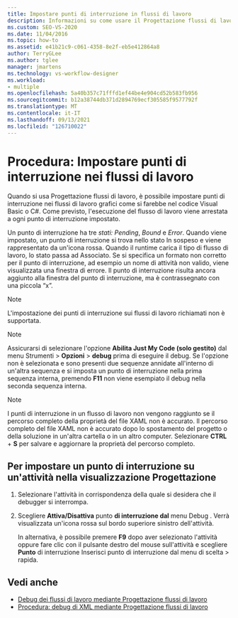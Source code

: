 ```yaml
---
title: Impostare punti di interruzione in flussi di lavoro
description: Informazioni su come usare il Progettazione flussi di lavoro per impostare punti di interruzione nei flussi di lavoro grafici come nel codice Visual Basic o C#.
ms.custom: SEO-VS-2020
ms.date: 11/04/2016
ms.topic: how-to
ms.assetid: e41b21c9-c061-4358-8e2f-eb5e412864a8
author: TerryGLee
ms.author: tglee
manager: jmartens
ms.technology: vs-workflow-designer
ms.workload:
- multiple
ms.openlocfilehash: 5a40b357c71fffd1ef44be4e904cd52b583fb956
ms.sourcegitcommit: b12a38744db371d2894769ecf305585f9577792f
ms.translationtype: MT
ms.contentlocale: it-IT
ms.lasthandoff: 09/13/2021
ms.locfileid: "126710022"
---
```

# <a name="how-to-set-breakpoints-in-workflows"></a>Procedura: Impostare punti di interruzione nei flussi di lavoro

Quando si usa Progettazione flussi di lavoro, è possibile impostare punti di interruzione nei flussi di lavoro grafici come si farebbe nel codice Visual Basic o C#. Come previsto, l'esecuzione del flusso di lavoro viene arrestata a ogni punto di interruzione impostato.

Un punto di interruzione ha tre *stati: Pending*, *Bound* e *Error*. Quando viene impostato, un punto di interruzione si trova nello stato In sospeso e viene rappresentato da un'icona rossa. Quando il runtime carica il tipo di flusso di lavoro, lo stato passa ad Associato. Se si specifica un formato non corretto per il punto di interruzione, ad esempio un nome di attività non valido, viene visualizzata una finestra di errore. Il punto di interruzione risulta ancora aggiunto alla finestra del punto di interruzione, ma è contrassegnato con una piccola “x”.

> [!NOTE]
> L'impostazione dei punti di interruzione sui flussi di lavoro richiamati non è supportata.

> [!NOTE]
> Assicurarsi di selezionare l'opzione **Abilita Just My Code (solo gestito)** dal menu Strumenti   >  **Opzioni**  >  **debug** prima di eseguire il debug. Se l'opzione non è selezionata e sono presenti due sequenze annidate all'interno di un'altra sequenza e si imposta un punto di interruzione nella prima sequenza interna, premendo **F11** non viene esempiato il debug nella seconda sequenza interna.

> [!NOTE]
> I punti di interruzione in un flusso di lavoro non vengono raggiunto se il percorso completo della proprietà del file XAML non è accurato. Il percorso completo del file XAML non è accurato dopo lo spostamento del progetto o della soluzione in un'altra cartella o in un altro computer. Selezionare **CTRL** + **S** per salvare e aggiornare la proprietà del percorso completo.

## <a name="to-set-a-breakpoint-on-an-activity-in-the-design-view"></a>Per impostare un punto di interruzione su un'attività nella visualizzazione Progettazione

1. Selezionare l'attività in corrispondenza della quale si desidera che il debugger si interrompa.

2. Scegliere **Attiva/Disattiva** punto **di interruzione dal** menu Debug . Verrà visualizzata un'icona rossa sul bordo superiore sinistro dell'attività.

   In alternativa, è possibile premere **F9** dopo aver selezionato l'attività oppure fare clic con il pulsante destro del mouse sull'attività e scegliere **Punto** di interruzione Inserisci punto di interruzione dal menu di scelta  >   rapida.

## <a name="see-also"></a>Vedi anche

- [Debug dei flussi di lavoro mediante Progettazione flussi di lavoro](../workflow-designer/debugging-workflows-with-the-workflow-designer.md)
- [Procedura: debug di XML mediante Progettazione flussi di lavoro](../workflow-designer/how-to-debug-xaml-with-the-workflow-designer.md)
